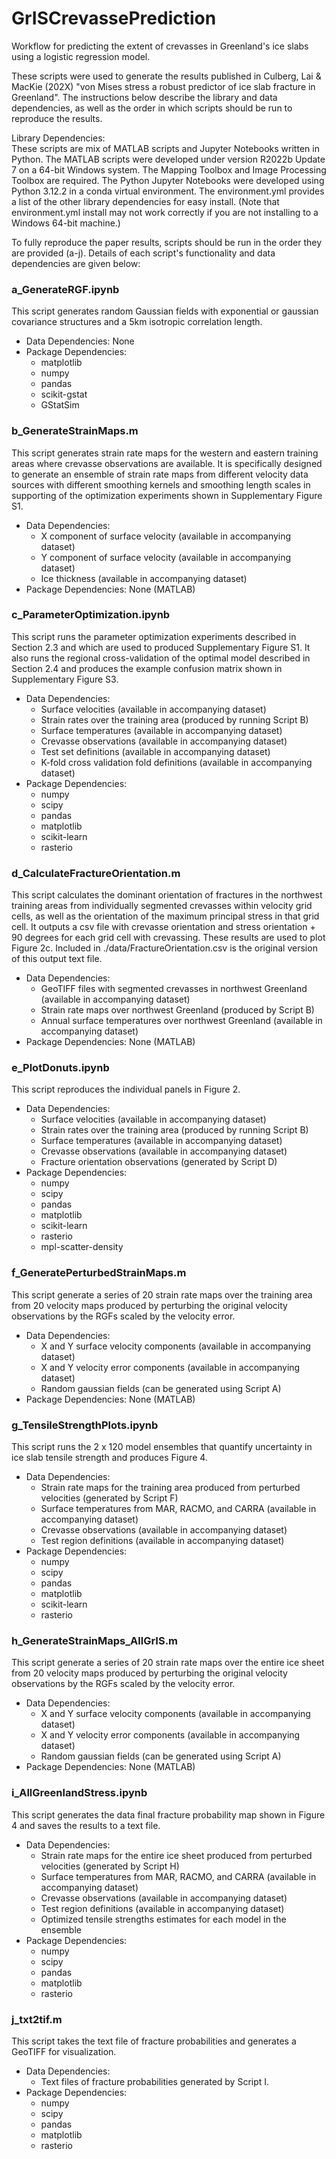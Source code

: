 # GrISCrevassePrediction
Workflow for predicting the extent of crevasses in Greenland's ice slabs using a logistic regression model. 

These scripts were used to generate the results published in Culberg, Lai & MacKie (202X) "von Mises stress a robust predictor of ice slab fracture in Greenland". The instructions below describe the library and data dependencies, as well as the order in which scripts should be run to reproduce the results.    

Library Dependencies:  
These scripts are mix of MATLAB scripts and Jupyter Notebooks written in Python. The MATLAB scripts were developed under version R2022b Update 7 on a 64-bit Windows system. The Mapping Toolbox and Image Processing Toolbox are required. The Python Jupyter Notebooks were developed using Python 3.12.2 in a conda virtual environment. The environment.yml provides a list of the other library dependencies for easy install. (Note that environment.yml install may not work correctly if you are not installing to a Windows 64-bit machine.) 

To fully reproduce the paper results, scripts should be run in the order they are provided (a-j). Details of each script's functionality and data dependencies are given below:   

### a_GenerateRGF.ipynb   
This script generates random Gaussian fields with exponential or gaussian covariance structures and a 5km isotropic correlation length.  
- Data Dependencies: None    
- Package Dependencies:     
	- matplotlib    
	- numpy   
	- pandas   
	- scikit-gstat   
	- GStatSim     

### b_GenerateStrainMaps.m     
This script generates strain rate maps for the western and eastern training areas where crevasse observations are available. It is specifically designed to generate an ensemble of strain rate maps from different velocity data sources with different smoothing kernels and smoothing length scales in supporting of the optimization experiments shown in Supplementary Figure S1.    
- Data Dependencies:   
	- X component of surface velocity (available in accompanying dataset)   
	- Y component of surface velocity (available in accompanying dataset)     
	- Ice thickness (available in accompanying dataset)   
- Package Dependencies: None (MATLAB)            

### c_ParameterOptimization.ipynb        
This script runs the parameter optimization experiments described in Section 2.3 and which are used to produced Supplementary Figure S1. It also runs the regional cross-validation of the optimal model described in Section 2.4 and produces the example confusion matrix shown in Supplementary Figure S3.     
- Data Dependencies:   
	- Surface velocities (available in accompanying dataset)    
	- Strain rates over the training area (produced by running Script B)    
	- Surface temperatures (available in accompanying dataset)    
	- Crevasse observations (available in accompanying dataset)   
	- Test set definitions (available in accompanying dataset)   
	- K-fold cross validation fold definitions (available in accompanying dataset)   
- Package Dependencies:    
	- numpy    
	- scipy   
	- pandas   
	- matplotlib   
	- scikit-learn    
	- rasterio    

### d_CalculateFractureOrientation.m     
This script calculates the dominant orientation of fractures in the northwest training areas from individually segmented crevasses within velocity grid cells, as well as the orientation of the maximum principal stress in that grid cell. It outputs a csv file with crevasse orientation and stress orientation + 90 degrees for each grid cell with crevassing. These results are used to plot Figure 2c. Included in ./data/FractureOrientation.csv is the original version of this output text file.     
- Data Dependencies:     
	- GeoTIFF files with segmented crevasses in northwest Greenland (available in accompanying dataset)   
	- Strain rate maps over northwest Greenland (produced by Script B)   
	- Annual surface temperatures over northwest Greenland (available in accompanying dataset)     
- Package Dependencies: None (MATLAB)        

### e_PlotDonuts.ipynb      
This script reproduces the individual panels in Figure 2.  
- Data Dependencies:     
	- Surface velocities (available in accompanying dataset)    
	- Strain rates over the training area (produced by running Script B)    
	- Surface temperatures (available in accompanying dataset)    
	- Crevasse observations (available in accompanying dataset)   
	- Fracture orientation observations (generated by Script D)
- Package Dependencies:    
	- numpy    
	- scipy   
	- pandas   
	- matplotlib   
	- scikit-learn    
	- rasterio   
	- mpl-scatter-density     

### f_GeneratePerturbedStrainMaps.m     
This script generate a series of 20 strain rate maps over the training area from 20 velocity maps produced by perturbing the original velocity observations by the RGFs scaled by the velocity error.   
- Data Dependencies:   
	- X and Y surface velocity components (available in accompanying dataset)    
	- X and Y velocity error components (available in accompanying dataset)    
	- Random gaussian fields (can be generated using Script A)  
- Package Dependencies: None (MATLAB)       

### g_TensileStrengthPlots.ipynb       
This script runs the 2 x 120 model ensembles that quantify uncertainty in ice slab tensile strength and produces Figure 4. 
- Data Dependencies:      
	- Strain rate maps for the training area produced from perturbed velocities (generated by Script F)        
	- Surface temperatures from MAR, RACMO, and CARRA (available in accompanying dataset)   
	- Crevasse observations (available in accompanying dataset)   
	- Test region definitions (available in accompanying dataset)   
- Package Dependencies:    
	- numpy    
	- scipy   
	- pandas   
	- matplotlib   
	- scikit-learn    
	- rasterio    

### h_GenerateStrainMaps_AllGrIS.m        
This script generate a series of 20 strain rate maps over the entire ice sheet from 20 velocity maps produced by perturbing the original velocity observations by the RGFs scaled by the velocity error.   
- Data Dependencies:   
	- X and Y surface velocity components (available in accompanying dataset)    
	- X and Y velocity error components (available in accompanying dataset)    
	- Random gaussian fields (can be generated using Script A)  
- Package Dependencies: None (MATLAB)     

### i_AllGreenlandStress.ipynb       
This script generates the data final fracture probability map shown in Figure 4 and saves the results to a text file. 
- Data Dependencies:      
	- Strain rate maps for the entire ice sheet produced from perturbed velocities (generated by Script H)        
	- Surface temperatures from MAR, RACMO, and CARRA (available in accompanying dataset)   
	- Crevasse observations (available in accompanying dataset)   
	- Test region definitions (available in accompanying dataset)
	- Optimized tensile strengths estimates for each model in the ensemble
- Package Dependencies:    
	- numpy    
	- scipy   
	- pandas   
	- matplotlib     
	- rasterio      
	
### j_txt2tif.m   
This script takes the text file of fracture probabilities and generates a GeoTIFF for visualization.       
- Data Dependencies:   
	- Text files of fracture probabilities generated by Script I.    
- Package Dependencies:        
	- numpy 
	- scipy 
	- pandas  
	- matplotlib 
	- rasterio      